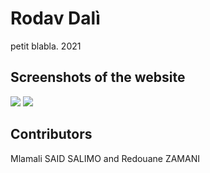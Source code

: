 # Rodav Dalì

petit blabla. 2021

## Screenshots of the website
![](assets/img/screen%20(1).png)
![](assets/img/screen%20(2).png)
## Contributors
Mlamali SAID SALIMO and Redouane ZAMANI
